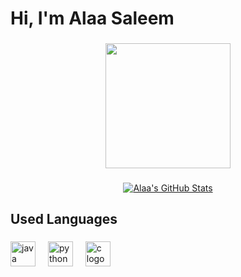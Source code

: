 # Hi, I'm Alaa Saleem



###

<div align="center">
  <img height="200" src="https://media.tenor.com/2FGOkckYVfUAAAAC/violet-evergarden-hi.gif"  />
</div>

###

<div align="center">

[![Alaa's GitHub Stats](https://github-readme-stats.vercel.app/api?username=alaasaleem&show_icons=true&theme=radical&hide_border=true&bg_color=000000&text_color=FFFFFF&icon_color=FF0000&title_color=FF0000)](https://github.com/alaasaleem)

</div>


###
## Used Languages

###

<div align="left">
  <img src="https://cdn.jsdelivr.net/gh/devicons/devicon/icons/java/java-original.svg" height="40" alt="java logo"  />
  <img width="12" />
  <img src="https://cdn.jsdelivr.net/gh/devicons/devicon/icons/python/python-original.svg" height="40" alt="python logo"  />
  <img width="12" />
  <img src="https://cdn.jsdelivr.net/gh/devicons/devicon/icons/c/c-original.svg" height="40" alt="c logo"  />
</div>

###
